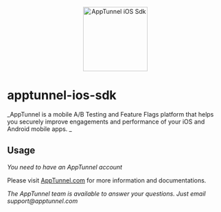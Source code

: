 <p align="center">
  <img src="https://apptunnel.com/public/img/logo512x128.png" alt="AppTunnel iOS Sdk" height="150"/>
</p>

# apptunnel-ios-sdk

_AppTunnel is a mobile A/B Testing and Feature Flags platform that helps you securely improve engagements and performance of your iOS and Android mobile apps. _

## Usage

_You need to have an AppTunnel account_ 

Please visit [AppTunnel.com](https://apptunnel.com) for more information and documentations.

_The AppTunnel team is available to answer your questions. Just email support@apptunnel.com_